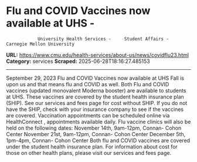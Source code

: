 # Flu and COVID Vaccines now available at UHS - 
                University Health Services -     Student Affairs - Carnegie Mellon University

**URL:** https://www.cmu.edu/health-services/about-us/news/covidflu23.html
**Category:** services
**Scraped:** 2025-06-28T18:16:27.485153


---

September 29, 2023
Flu and COVID Vaccines now available at UHS
Fall is upon us and that means flu and COVID as well. Both Flu and COVID vaccines (updated monovalent Moderna booster) are available to students at UHS. These vaccines are covered by the student health insurance plan (SHIP). See our
services and fees page
for cost without SHIP. If you do not have the SHIP, check with your insurance company to see if the vaccines are covered.
Vaccination appointments can be scheduled online via
HealthConnect
, appointments available daily. Flu vaccine clinics will also be held on the following dates:
November 14th, 9am-12pm, Connan- Cohon Center
November 21st, 9am-12pm, Connan- Cohon Center
December 5th, 1pm-4pm, Connan- Cohon Center
Both flu and COVID vaccines are covered under the student health insurance plan. For information about cost for those on other health plans, please visit our
services and fees
page.